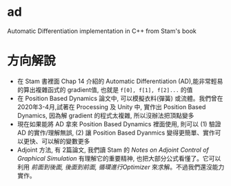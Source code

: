 # ad
Automatic Differentiation implementation in C++ from Stam's book

方向解說
=======
- 在 Stam 書裡面 Chap 14 介紹的 Automatic Differentiation (AD),能非常輕易的算出複雜函式的 gradient值, 也就是 `f[0], f[1], f[2]...` 的值
- 在 Position Based Dynamics 論文中, 可以模擬衣料(彈簧) 或流體。我們曾在 2020年3-4月,試著在 Processing 及 Unity 中, 實作出 Position Based Dynamics, 因為解 gradient 的程式太複雜, 所以沒辦法把頂點變多
- 現在如果能將 AD 拿來 Position Based Dynamics 裡面使用, 則可以 (1) 驗證 AD 的實作/理解無誤, (2) 讓 Position Based Dyanmics 變得更簡單、實作可以更快、可以解的變數更多
- Adjoint 方法, 有 2篇論文, 我們讀 Stam 的 *Notes on Adjoint Control of Graphical Simulation* 有理解它的重要精神, 也把大部分公式看懂了。它可以利用 *前面到後面, 後面到前面, 循環進行Optimizer* 來求解。不過我們還沒能力實作。
